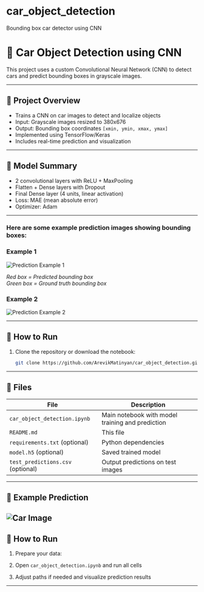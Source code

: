 # car_object_detection
Bounding box car detector using CNN

# 🚗 Car Object Detection using CNN

This project uses a custom Convolutional Neural Network (CNN) to detect cars and predict bounding boxes in grayscale images.

---

## 📌 Project Overview

- Trains a CNN on car images to detect and localize objects
- Input: Grayscale images resized to 380x676
- Output: Bounding box coordinates `[xmin, ymin, xmax, ymax]`
- Implemented using TensorFlow/Keras
- Includes real-time prediction and visualization

---

## 🧠 Model Summary

- 2 convolutional layers with ReLU + MaxPooling
- Flatten + Dense layers with Dropout
- Final Dense layer (4 units, linear activation)
- Loss: MAE (mean absolute error)
- Optimizer: Adam

---

### Here are some example prediction images showing bounding boxes:

### Example 1

![Prediction Example 1](https://upload.wikimedia.org/wikipedia/commons/thumb/5/56/Car_detection_example.jpg/640px-Car_detection_example.jpg)

*Red box = Predicted bounding box*  
*Green box = Ground truth bounding box*

### Example 2

![Prediction Example 2](https://cdn.pixabay.com/photo/2017/01/06/19/15/car-1951374_1280.jpg)


---

## 🔧 How to Run

1. Clone the repository or download the notebook:

   ```bash
   git clone https://github.com/ArevikMatinyan/car_object_detection.git
---

## 📁 Files

| File | Description |
|------|-------------|
| `car_object_detection.ipynb` | Main notebook with model training and prediction |
| `README.md` | This file |
| `requirements.txt` (optional) | Python dependencies |
| `model.h5` (optional) | Saved trained model |
| `test_predictions.csv` (optional) | Output predictions on test images |

---

## 🧪 Example Prediction

![Car Image](https://upload.wikimedia.org/wikipedia/commons/thumb/5/56/Car_detection_example.jpg/640px-Car_detection_example.jpg)
---


## 🔧 How to Run

1. Prepare your data:

2. Open `car_object_detection.ipynb` and run all cells

3. Adjust paths if needed and visualize prediction results

---
